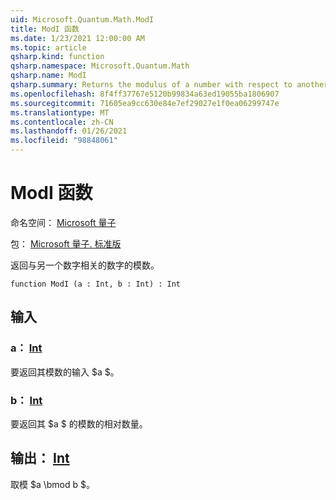```yaml
---
uid: Microsoft.Quantum.Math.ModI
title: ModI 函数
ms.date: 1/23/2021 12:00:00 AM
ms.topic: article
qsharp.kind: function
qsharp.namespace: Microsoft.Quantum.Math
qsharp.name: ModI
qsharp.summary: Returns the modulus of a number with respect to another number.
ms.openlocfilehash: 8f4ff37767e5120b99834a63ed19055ba1806907
ms.sourcegitcommit: 71605ea9cc630e84e7ef29027e1f0ea06299747e
ms.translationtype: MT
ms.contentlocale: zh-CN
ms.lasthandoff: 01/26/2021
ms.locfileid: "98848061"
---
```

# <a name="modi-function"></a>ModI 函数

命名空间： [Microsoft 量子](xref:Microsoft.Quantum.Math)

包： [Microsoft 量子. 标准版](https://nuget.org/packages/Microsoft.Quantum.Standard)


返回与另一个数字相关的数字的模数。

```qsharp
function ModI (a : Int, b : Int) : Int
```


## <a name="input"></a>输入

### <a name="a--int"></a>a： [Int](xref:microsoft.quantum.lang-ref.int)

要返回其模数的输入 $a $。


### <a name="b--int"></a>b： [Int](xref:microsoft.quantum.lang-ref.int)

要返回其 $a $ 的模数的相对数量。



## <a name="output--int"></a>输出： [Int](xref:microsoft.quantum.lang-ref.int)

取模 $a \bmod b $。